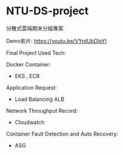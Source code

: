 # NTU-DS-project
分散式雲端期末分組專案

Demo影片: https://youtu.be/VYrdUbDloYI


Final Project Used Tech:

Docker Container: 
* EKS , ECR

Application Request: 
* Load Balancing ALB

Network Throughput Record:
* Cloudwatch

Container Fault Detection and Auto Recovery:
* ASG
